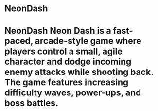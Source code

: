 # NeonDash
# NeonDash  Neon Dash is a fast-paced, arcade-style game where players control a small, agile character and dodge incoming enemy attacks while shooting back. The game features increasing difficulty waves, power-ups, and boss battles.
